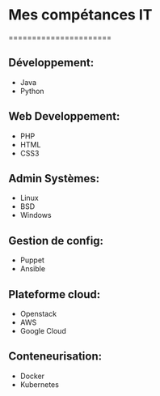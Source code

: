 # Mes compétances IT
======================

## Développement:
- Java
- Python

## Web Developpement:
- PHP
- HTML
- CSS3

## Admin Systèmes:
- Linux
- BSD
- Windows   

## Gestion de config:
- Puppet
- Ansible

## Plateforme cloud:
- Openstack
- AWS
- Google Cloud

## Conteneurisation:
- Docker
- Kubernetes

